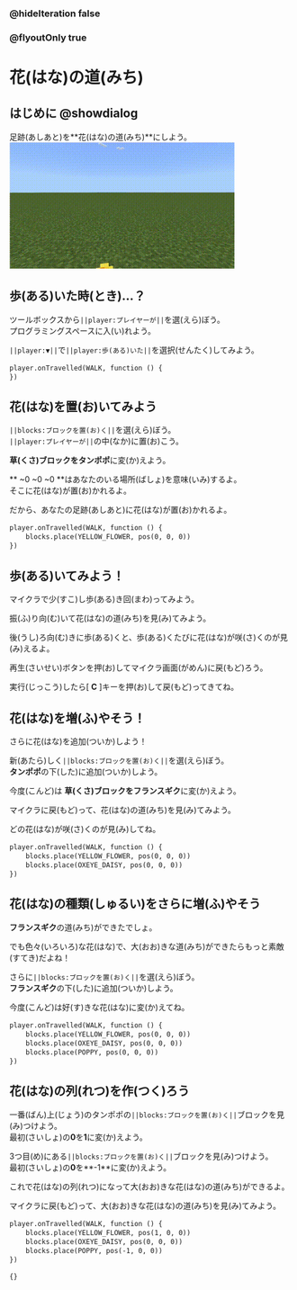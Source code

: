 ### @hideIteration false
### @flyoutOnly true

# 花(はな)の道(みち)

## はじめに @showdialog
足跡(あしあと)を**花(はな)の道(みち)**にしよう。
![花(はな)の道(みち)](https://raw.githubusercontent.com/yutari-club/mctuto/refs/heads/master/block/world00/level04/02_FlowerTrail.gif)


## 歩(ある)いた時(とき)…？
ツールボックスから``||player:プレイヤーが||``を選(えら)ぼう。<br>
プログラミングスペースに入(い)れよう。

``||player:▼||``で``||player:歩(ある)いた||``を選択(せんたく)してみよう。

```blocks
player.onTravelled(WALK, function () {
})
```

## 花(はな)を置(お)いてみよう
``||blocks:ブロックを置(お)く||``を選(えら)ぼう。<br>
``||player:プレイヤーが||``の中(なか)に置(お)こう。

**草(くさ)**ブロックを**タンポポ**に変(か)えよう。

** ~0 ~0 ~0 **はあなたのいる場所(ばしょ)を意味(いみ)するよ。<br>
そこに花(はな)が置(お)かれるよ。

だから、あなたの足跡(あしあと)に花(はな)が置(お)かれるよ。

```blocks
player.onTravelled(WALK, function () {
    blocks.place(YELLOW_FLOWER, pos(0, 0, 0))
})
```
## 歩(ある)いてみよう！
マイクラで少(すこ)し歩(ある)き回(まわ)ってみよう。

振(ふ)り向(む)いて花(はな)の道(みち)を見(み)てみよう。

後(うし)ろ向(む)きに歩(ある)くと、歩(ある)くたびに花(はな)が咲(さ)くのが見(み)えるよ。

再生(さいせい)ボタンを押(お)してマイクラ画面(がめん)に戻(もど)ろう。

実行(じっこう)したら[ **C** ]キーを押(お)して戻(もど)ってきてね。

## 花(はな)を増(ふ)やそう！
さらに花(はな)を追加(ついか)しよう！

新(あたら)しく``||blocks:ブロックを置(お)く||``を選(えら)ぼう。<br>
**タンポポ**の下(した)に追加(ついか)しよう。

今度(こんど)は **草(くさ)**ブロックを**フランスギク**に変(か)えよう。

マイクラに戻(もど)って、花(はな)の道(みち)を見(み)てみよう。

どの花(はな)が咲(さ)くのが見(み)してね。

```blocks
player.onTravelled(WALK, function () {
    blocks.place(YELLOW_FLOWER, pos(0, 0, 0))
    blocks.place(OXEYE_DAISY, pos(0, 0, 0))
})
```


## 花(はな)の種類(しゅるい)をさらに増(ふ)やそう
**フランスギク**の道(みち)ができたでしょ。

でも色々(いろいろ)な花(はな)で、大(おお)きな道(みち)ができたらもっと素敵(すてき)だよね！

さらに``||blocks:ブロックを置(お)く||``を選(えら)ぼう。<br>
**フランスギク**の下(した)に追加(ついか)しよう。

今度(こんど)は好(す)きな花(はな)に変(か)えてね。

```blocks
player.onTravelled(WALK, function () {
    blocks.place(YELLOW_FLOWER, pos(0, 0, 0))
    blocks.place(OXEYE_DAISY, pos(0, 0, 0))
    blocks.place(POPPY, pos(0, 0, 0))
})
```

## 花(はな)の列(れつ)を作(つく)ろう
一番(ばん)上(じょう)のタンポポの``||blocks:ブロックを置(お)く||``ブロックを見(み)つけよう。<br>
最初(さいしょ)の**0**を**1**に変(か)えよう。

3つ目(め)にある``||blocks:ブロックを置(お)く||``ブロックを見(み)つけよう。<br>
最初(さいしょ)の**0**を**-1**に変(か)えよう。

これで花(はな)の列(れつ)になって大(おお)きな花(はな)の道(みち)ができるよ。

マイクラに戻(もど)って、大(おお)きな花(はな)の道(みち)を見(み)てみよう。

```blocks
player.onTravelled(WALK, function () {
    blocks.place(YELLOW_FLOWER, pos(1, 0, 0))
    blocks.place(OXEYE_DAISY, pos(0, 0, 0))
    blocks.place(POPPY, pos(-1, 0, 0))
})
```


```template
{}
```